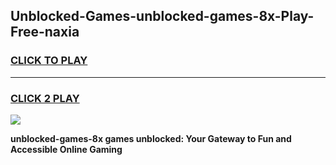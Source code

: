 
## Unblocked-Games-unblocked-games-8x-Play-Free-naxia
<h3>
<a href="https://premium76.site?title=unblocked-games-8x&ref=18A1">CLICK TO PLAY</a></h3>
<hr>

<h3>
<a href="https://premium76.site?title=unblocked-games-8x&ref=18A1">CLICK 2 PLAY</a>
  
</h3>

<a href="https://premium76.site?title=unblocked-games-8x&ref=18A1"><img src="https://clearcache.store/games.png"></a>


**unblocked-games-8x games unblocked: Your Gateway to Fun and Accessible Online Gaming**
